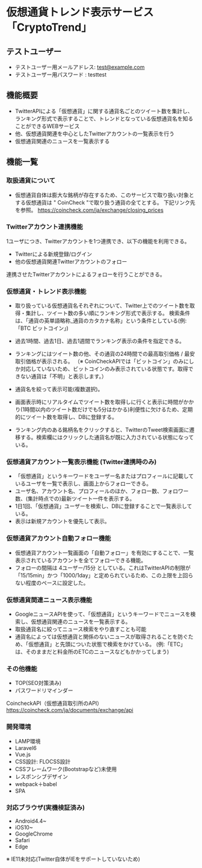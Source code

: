 # 仮想通貨トレンド表示サービス 「CryptoTrend」

## テストユーザー
- テストユーザー用メールアドレス: test@example.com
- テストユーザー用パスワード : testtest

## 機能概要
- TwitterAPIによる「仮想通貨」に関する通貨名ごとのツイート数を集計し、ランキング形式で表示することで、トレンドとなっている仮想通貨名を知ることができるWEBサービス
- 他、仮想通貨関連を中心としたTwitterアカウントの一覧表示を行う
- 仮想通貨関連のニュースを一覧表示する

## 機能一覧
### 取扱通貨について
- 仮想通貨自体は膨大な銘柄が存在するため、このサービスで取り扱い対象とする仮想通貨は " CoinCheck "で取り扱う通貨の全てとする。
下記リンク先を参照。
https://coincheck.com/ja/exchange/closing_prices

### Twitterアカウント連携機能
1ユーザにつき、Twitterアカウントを1つ連携でき、以下の機能を利用できる。
- Twitterによる新規登録/ログイン
- 他の仮想通貨関連Twitterアカウントのフォロー

連携させたTwitterアカウントによるフォローを行うことができる。

### 仮想通貨・トレンド表示機能
- 取り扱っている仮想通貨名それぞれについて、Twitter上でのツイート数を取得・集計し、ツイート数の多い順にランキング形式で表示する。
検索条件は、「通貨の英単語略称_通貨のカタカナ名称」という条件としている(例: 「BTC ビットコイン」)
- 過去1時間、過去1日、過去1週間でランキング表示の条件を指定できる。
- ランキングにはツイート数の他、その通貨の24時間での最高取引価格 / 最安取引価格が表示される。
（※ CoinCheckAPIでは「ビットコイン」のみにしか対応していないため、ビットコインのみ表示されている状態です。取得できない通貨は「不明」と表示します。）
- 通貨名を絞って表示可能(複数選択)。

- 画面表示時にリアルタイムでツイート数を取得しに行くと表示に時間がかかり(1時間以内のツイート数だけでも5分はかかる)利便性に欠けるため、定期的にツイート数を取得し、DBに登録する。
- ランキング内のある銘柄名をクリックすると、TwitterのTweet検索画面に遷移する。検索欄にはクリックした通貨名が既に入力されている状態になっている。

### 仮想通貨アカウント一覧表示機能 (Twitter連携時のみ)
- 「仮想通貨」というキーワードをユーザー名またはプロフィールに記載しているユーザを一覧で表示し、画面上からフォローできる。
- ユーザ名、アカウント名、プロフィールのほか、フォロー数、フォロワー数、(集計時点での)最新ツイート一件を表示する。
- 1日1回、「仮想通貨」ユーザーを検索し、DBに登録することで一覧表示している。
- 表示は新規アカウントを優先して表示。

### 仮想通貨アカウント自動フォロー機能
- 仮想通貨アカウント一覧画面の「自動フォロー」を有効にすることで、一覧表示されているアカウントを全てフォローできる機能。
- フォローの間隔は 4ユーザー/15分 としている。これはTwitterAPIの制限が「15/15min」かつ「1000/1day」と定められているため、この上限を上回らない程度のペースに設定した。

### 仮想通貨関連ニュース表示機能
- GoogleニュースAPIを使って、「仮想通貨」というキーワードでニュースを検索し、仮想通貨関連のニュースを一覧表示する。
- 取扱通貨名に絞ってニュース検索をやり直すことも可能
- 通貨名によっては仮想通貨と関係のないニュースが取得されることを防ぐため、「仮想通貨」と先頭についた状態で検索をかけている。
(例:「ETC」は、そのままだと料金所のETCのニュースなどもかかってしまう)

### その他機能
- TOP(SEO対策済み)
- パスワードリマインダー

CoincheckAPI（仮想通貨取引所のAPI）
https://coincheck.com/ja/documents/exchange/api

### 開発環境
- LAMP環境
- Laravel6
- Vue.js
- CSS設計: FLOCSS設計
- CSSフレームワーク(Bootstrapなど)未使用
- レスポンシブデザイン
- webpack＋babel
- SPA

### 対応ブラウザ(実機検証済み)
- Android4.4~
- iOS10~
- GoogleChrome
- Safari
- Edge

※ IE11未対応(Twitter自体がIEをサポートしていないため)
